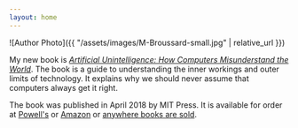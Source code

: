 ```yaml
---
layout: home
---
```

![Author Photo]({{ "/assets/images/M-Broussard-small.jpg" | relative_url }})

My new book is [*Artificial Unintelligence: How Computers Misunderstand the World*](https://mitpress.mit.edu/books/artificial-unintelligence). The book is a guide to understanding the inner workings and outer limits of technology. It explains why we should never assume that computers always get it right.

The book was published in April 2018 by MIT Press. It is available for order at [Powell's](http://www.powells.com/book/artificial-unintelligence-9780262038003/61-0) or [Amazon](https://www.amazon.com/Artificial-Unintelligence-Computers-Misunderstand-World/dp/0262038005) or [anywhere books are sold](https://mitpress.mit.edu/books/artificial-unintelligence).
